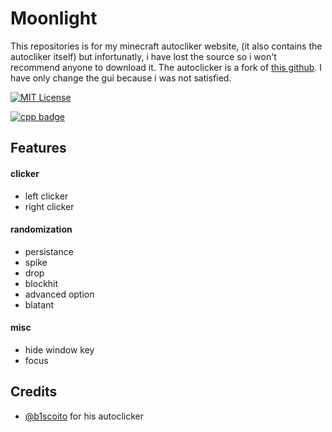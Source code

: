 
# Moonlight

This repositories is for my minecraft autocliker website, (it also contains the autocliker itself)
but infortunatly, i have lost the source so i won't recommend anyone to download it.
The autoclicker is a fork of [this github](https://github.com/b1scoito/clicker). I have only
change the gui because i was not satisfied.
 
[![MIT License](https://img.shields.io/badge/License-MIT-green.svg)](https://choosealicense.com/licenses/mit/) 

[![cpp badge](https://img.shields.io/badge/C%2B%2B-00599C?style=flat&logo=c%2B%2B&logoColor=white)]()



## Features


#### clicker
- left clicker
- right clicker

#### randomization
- persistance
- spike
- drop 
- blockhit
- advanced option
- blatant

#### misc
- hide window key
- focus



## Credits

- [@b1scoito](https://www.github.com/b1scoito) for his autoclicker



